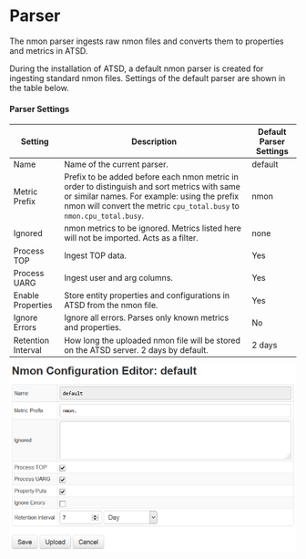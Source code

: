 # Parser

The nmon parser ingests raw nmon files and converts them to properties and metrics in ATSD.

During the installation of ATSD, a default nmon parser is created for ingesting standard nmon files. Settings of the default parser are shown in the table below.

#### Parser Settings

| Setting | Description | Default Parser Settings |
| --- | --- | --- |
|  Name  |  Name of the current parser.  |  default  |
|  Metric Prefix  |  Prefix to be added before each nmon metric in order to distinguish and sort metrics with same or similar names. For example: using the prefix nmon will convert the metric `cpu_total.busy` to `nmon.cpu_total.busy`.  |  nmon  |
|  Ignored  |  nmon metrics to be ignored. Metrics listed here will not be imported. Acts as a filter.  |  none  |
|  Process TOP  |  Ingest TOP data.  |  Yes  |
|  Process UARG  |  Ingest user and arg columns.  |  Yes  |
|  Enable Properties  |  Store entity properties and configurations in ATSD from the nmon file.  |  Yes  |
|  Ignore Errors  |  Ignore all errors. Parses only known metrics and properties.  |  No  |
|  Retention Interval  |  How long the uploaded nmon file will be stored on the ATSD server. 2 days by default.  |  2 days  |

![](resources/nmon-parser-default.png)
